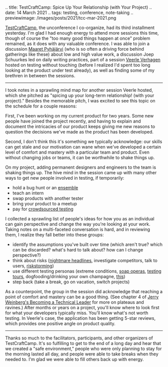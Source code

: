 .. title: TestCraftCamp: Spice Up Your Relationship (with Your Project)
.. date: 14 March 2021
.. tags: testing, conference, note-taking
.. previewimage: /images/posts/2021/tcc-mar-2021.png


[TestCraftCamp](https://testcraftcamp.nl/), the unconference I co-organize, had its third installment yesterday. I'm glad I had enough energy to attend more sessions this time, though of course the "too many good things happen at once" problem remained, as it does with any valuable conference. I was able to join a discussion [Maaret Pyhäjärvi](https://twitter.com/maaretp) (who is so often a driving force behind gatherings like these) about low and high value work, a discussion Joep Schuurkes led on daily writing practices, part of a session [Veerle Verhagen](https://twitter.com/witchofthetest) hosted on testing without touching (before I realized I'd spent too long looking at the product under test already), as well as finding some of my brethren in between the sessions. 

---

I took notes in a sprawling mind map for another session Veerle hosted, which she pitched as "spicing up your long-term relationship! (with your project)." Besides the memorable pitch, I was excited to see this topic on the schedule for a couple reasons:

First, I've been working on my current product for two years. Some new people have joined the project recently, and having to explain and document the intricacies of our product keeps giving me new reasons to question the decisions we've made as the product has been developed. 

Second, I don't think this it's something we typically acknowledge: our skills can get stale and our motivation can wane when we've developed a certain level of comfort and mastery with a particular team and product. Even without changing jobs or teams, it can be worthwhile to shake things up. 

On my project, adding permanent designers and engineers to the team is shaking things up. The hive mind in the session came up with many other ways to get new people involved in testing, if temporarily: 

- hold a bug hunt or an [ensemble](https://www.lisihocke.com/2021/02/ensemble-is-the-new-mob.html)
- teach an intern
- swap products with another tester
- bring your product to a meetup
- pay for [crowdsourced testing](https://www.hackerone.com/product/bounty)


I collected a sprawling list of people's ideas for how you as an individual can gain perspective and change the way you're looking at your work. Taking notes on a multi-faceted conversation is hard, and in reviewing them, I realize they fall better into these groups: 

- identify the assumptions you've built over time (which aren't true? which can be discarded? what's hard to talk about? how can I change perspective?)
- think about risks ([nightmare headlines](https://testobsessed.com/2006/12/the-nightmare-headline-game-planning-for-the-unexpected/), investigate competitors, talk to users, [riskstorming](https://www.ministryoftesting.com/testsphere/riskstorming))
- use different testing personas (extreme conditions, [soap operas](https://www.logigear.com/logi_media_dir/Documents/whitepapers/soap_opera_testing.pdf), [testing tours](https://www.stickyminds.com/article/10-exploratory-testing-tours-you-can-use-analyze-artifacts), dogfooding/drinking your own champagne, [this](https://theuserisdrunk.com/))
- step back (take a break, go on vacation, switch projects)

As a counterpoint, the group in the session did acknowledge that reaching a point of comfort and mastery can be a good thing. (See chapter 4 of [Jerry Weinberg's Becoming a Technical Leader](https://leanpub.com/becomingatechnicalleader) for more on plateaus and ravines.) After months or years on a project, you'll know where to look first for what your developers typically miss. You'll know what's not worth testing. In Veerle's case, the application has been getting 5-star reviews, which provides one positive angle on product quality. 

--- 

Thanks so much to the facilitators, participants, and other organizers of TestCraftCamp. It's so fulfilling to get to the end of a long day and hear that we created a "safe environment," people who were only planning to stay for the morning lasted all day, and people were able to take breaks when they needed to. I'm glad we were able to fill others back up with energy. 
